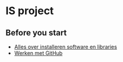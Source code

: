 # IS project

## Before you start

- [Alles over installeren software en libraries](INSTALLATIE.md)
- [Werken met GitHub](GITHUB.md)
